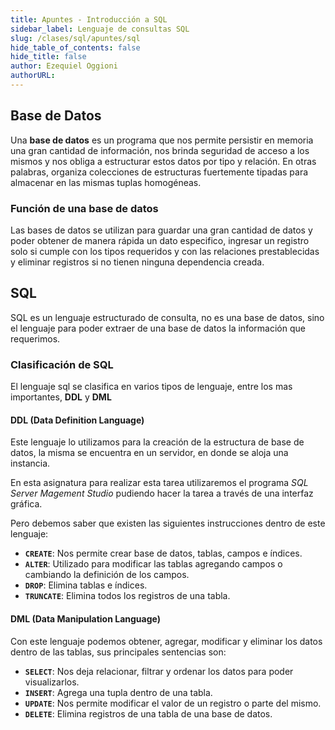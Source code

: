 ```yaml
---
title: Apuntes - Introducción a SQL
sidebar_label: Lenguaje de consultas SQL
slug: /clases/sql/apuntes/sql
hide_table_of_contents: false
hide_title: false
author: Ezequiel Oggioni
authorURL: 
---
```

## Base de Datos
Una **base de datos** es un programa que nos permite persistir en memoria una gran cantidad de información, nos brinda seguridad de acceso a los mismos y nos obliga a estructurar estos datos por tipo y relación. En otras palabras, organiza colecciones de estructuras fuertemente tipadas para almacenar en las mismas tuplas homogéneas.

### Función de una base de datos
Las bases de datos se utilizan para guardar una gran cantidad de datos y poder obtener de manera rápida un dato especifico, ingresar un registro solo si cumple con los tipos requeridos y con las relaciones prestablecidas y eliminar registros si no tienen ninguna dependencia creada.

## SQL
SQL es un lenguaje estructurado de consulta, no es una base de datos, sino el lenguaje para poder extraer de una base de datos la información que requerimos.

### Clasificación de SQL
El lenguaje sql se clasifica en varios tipos de lenguaje, entre los mas importantes, **DDL** y **DML**

#### DDL (Data Definition Language)
Este lenguaje lo utilizamos para la creación de la estructura de base de datos, la misma se encuentra en un servidor, en donde se aloja una instancia.

En esta asignatura para realizar esta tarea utilizaremos el programa *SQL Server Magement Studio* pudiendo hacer la tarea a través de una interfaz gráfica.

Pero debemos saber que existen las siguientes instrucciones dentro de este lenguaje:

* **`CREATE`**: Nos permite crear base de datos, tablas, campos e índices.
* **`ALTER`**: Utilizado para modificar las tablas agregando campos o cambiando la definición de los campos.
* **`DROP`**: Elimina tablas e índices.
* **`TRUNCATE`**: Elimina todos los registros de una tabla.

#### DML (Data Manipulation Language)
Con este lenguaje podemos obtener, agregar, modificar y eliminar los datos dentro de las tablas, sus principales sentencias son:

* **`SELECT`**: Nos deja relacionar, filtrar y ordenar los datos para poder visualizarlos.
* **`INSERT`**: Agrega una tupla dentro de una tabla.
* **`UPDATE`**: Nos permite modificar el valor de un registro o parte del mismo.
* **`DELETE`**: Elimina registros de una tabla de una base de datos.